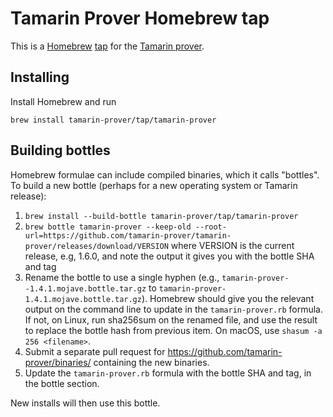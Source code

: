 # Tamarin Prover Homebrew tap

This is a [Homebrew](https://brew.sh/) [tap](https://docs.brew.sh/Taps) for the [Tamarin prover](https://tamarin-prover.github.io).

## Installing

Install Homebrew and run

```
brew install tamarin-prover/tap/tamarin-prover
```

## Building bottles
Homebrew formulae can include compiled binaries, which it calls "bottles". To build a new bottle (perhaps for a new operating system or Tamarin release):

1. `brew install --build-bottle tamarin-prover/tap/tamarin-prover`
2. `brew bottle tamarin-prover --keep-old --root-url=https://github.com/tamarin-prover/tamarin-prover/releases/download/VERSION` where VERSION is the current release, e.g, 1.6.0, and note the output it gives you with the bottle SHA and tag
3. Rename the bottle to use a single hyphen (e.g., `tamarin-prover--1.4.1.mojave.bottle.tar.gz` to `tamarin-prover-1.4.1.mojave.bottle.tar.gz`). Homebrew should give you the relevant output on the command line to update in the `tamarin-prover.rb` formula. If not, on Linux, run sha256sum on the renamed file, and use the result to replace the bottle hash from previous item. On macOS, use `shasum -a 256 <filename>`.
4. Submit a separate pull request for https://github.com/tamarin-prover/binaries/ containing the new binaries.
5. Update the `tamarin-prover.rb` formula with the bottle SHA and tag, in the bottle section.

New installs will then use this bottle.
